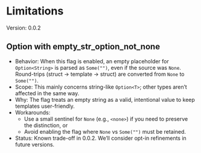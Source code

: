 # Limitations

Version: 0.0.2

## Option<String> with empty_str_option_not_none

- Behavior: When this flag is enabled, an empty placeholder for `Option<String>` is parsed as `Some("")`, even if the source was `None`. Round-trips (struct → template → struct) are converted from `None` to `Some("")`.
- Scope: This mainly concerns string-like `Option<T>`; other types aren’t affected in the same way.
- Why: The flag treats an empty string as a valid, intentional value to keep templates user-friendly.
- Workarounds: 
  - Use a small sentinel for `None` (e.g., `<none>`) if you need to preserve the distinction, or
  - Avoid enabling the flag where `None` vs `Some("")` must be retained.
- Status: Known trade-off in 0.0.2. We’ll consider opt-in refinements in future versions.
